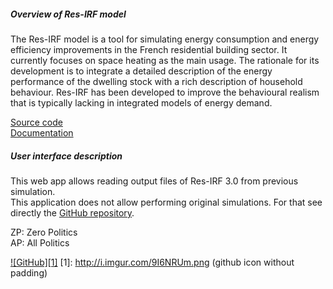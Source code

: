 
##### Overview of Res-IRF model

The Res-IRF model is a tool for simulating energy consumption and energy efficiency improvements in the French
residential building sector. It currently focuses on space heating as the main usage. The rationale for its development
is to integrate a detailed description of the energy performance of the dwelling stock with a rich description of
household behaviour. Res-IRF has been developed to improve the behavioural realism that is typically lacking in integrated
models of energy demand.  

[Source code](https://github.com/lucas-vivier/Res-IRF)  
[Documentation](https://lucas-vivier.github.io/Res-IRF/)  

##### User interface description

This web app allows reading output files of Res-IRF 3.0 from previous simulation.  
This application does not allow performing original simulations. For that see directly the 
[GitHub repository]((https://github.com/lucas-vivier/Res-IRF)).  

ZP: Zero Politics  
AP: All Politics 

[![GitHub][1]](https://github.com/lucas-vivier/Res-IRF)
[1]: http://i.imgur.com/9I6NRUm.png (github icon without padding)


